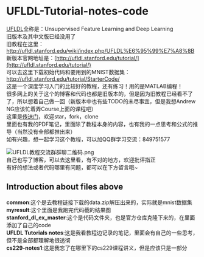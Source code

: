 # UFLDL-Tutorial-notes-code
[UFLDL](http://ufldl.stanford.edu/)全称是：Unsupervised Feature Learning and Deep Learning  
旧版本及其中文版已经没用了  
旧教程在这里：http://ufldl.stanford.edu/wiki/index.php/UFLDL%E6%95%99%E7%A8%8B  
新版本官网地址是：[http://ufldl.stanford.edu/tutorial/](http://ufldl.stanford.edu/tutorial/)  
可以去这里下载初始代码和要用到的MNIST数据集：http://ufldl.stanford.edu/tutorial/StarterCode/  
这是一个深度学习入门的比较好的教程，还有练习！用的是MATLAB编程！  
很多网上的关于这个的博客和代码也都是旧版本的，但是因为旧教程已经看不了了，所以想着自己做一回（新版本中也有些TODO的未尽事宜，但是我想Andrew NG应该忙着弄Course上面的课程吧）  
这里是[传送门](https://github.com/laisimiao/UFLDL-Tutorial-notes-code)，欢迎star，fork，clone  
里面也有我的PDF笔记，里面除了教程本身的内容，也有我的一点思考和公式的推导（当然没有全部都推出来）  
如有兴趣，想一起学习这个教程，可以加QQ群学习交流：849751577  

![UFLDL教程交流群群聊二维码.png](https://imgconvert.csdnimg.cn/aHR0cHM6Ly91cGxvYWQtaW1hZ2VzLmppYW5zaHUuaW8vdXBsb2FkX2ltYWdlcy8xNTQ2NDg3My0yYjJlZDU4ZjM4NjBiMjUyLnBuZw)  
自己也写了博客，可以去这里看，有不对的地方，欢迎批评指正  
有好的想法或者代码哪里有问题，都可以在下方留言哦~  

## Introduction about files above
**common**:这个是去教程链接下载的data.zip解压出来的，实际就是mnist数据集  
**myresult**:这个里面是我跑完代码截的结果图  
**stanford_dl_ex_master**:这个是代码文件夹，也是官方仓库克隆下来的，在里面添加了自己的code  
**UFLDL Tutorials notes**:这是我看教程边记录的笔记，里面会有自己的一些思考，但不是全部都理解地很透彻  
**cs229-notes1**:这是我忘了在哪里下的cs229课程讲义，但是应该只是一部分  
